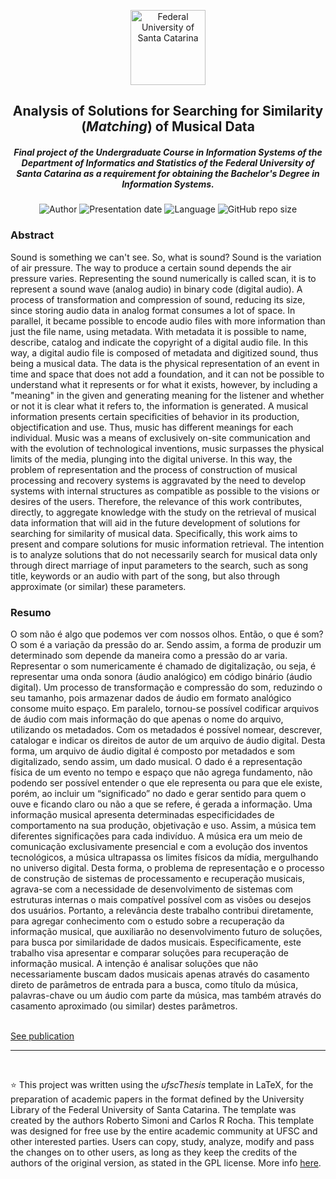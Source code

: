 <p align="center"><img width="120rem" alt="Federal University of Santa Catarina" src="https://github.com/gisabernardess/ufsc-tcc/blob/master/figuras/ufsc-logo-brasao.png"/></p>
<h2 align="center">Analysis of Solutions for Searching for Similarity (<em>Matching</em>) of Musical Data</h2>
<h5 align="center">Final project of the Undergraduate Course in Information Systems of the Department of Informatics and Statistics of the Federal University of Santa Catarina as a requirement for obtaining the Bachelor's Degree in Information Systems.</h5>

<p align="center">
	<img alt="Author" src="https://img.shields.io/badge/author-Silva%2C%20Gisele%20Bernardes%20da-blue"/>
	<img alt="Presentation date" src="https://img.shields.io/badge/presented%20in-Nov.%2023%2C2018-blue"/>
	<img alt="Language" src="https://img.shields.io/badge/language-only%20in%20Portuguese-blue"/>
	<img alt="GitHub repo size" src="https://img.shields.io/github/repo-size/gisabernardess/ufsc-tcc"/>
</p>

<h3>Abstract</h3>
<p>Sound is something we can't see. So, what is sound? Sound is the variation of air pressure. The way to produce a certain sound depends the air pressure varies. Representing the sound numerically is called scan, it is to represent a sound wave (analog audio) in binary code (digital audio). A process of transformation and compression of sound, reducing its size, since storing audio data in analog format consumes a lot of space. In parallel, it became possible to encode audio files with more information than just the file name, using metadata. With metadata it is possible to name, describe, catalog and indicate the copyright of a digital audio file. In this way, a digital audio file is composed of metadata and digitized sound, thus being a musical data. The data is the physical representation of an event in time and space that does not add a foundation, and it can not be possible to understand what it represents or for what it exists, however, by including a "meaning" in the given and generating meaning for the listener and whether or not it is clear what it refers to, the information is generated. A musical information presents certain specificities of behavior in its production, objectification and use. Thus, music has different meanings for each individual. Music was a means of exclusively on-site communication and with the evolution of technological inventions, music surpasses the physical limits of the media, plunging into the digital universe. In this way, the problem of representation and the process of construction of musical processing and recovery systems is aggravated by the need to develop systems with internal structures as compatible as possible to the visions or desires of the users. Therefore, the relevance of this work contributes, directly, to aggregate knowledge with the study on the retrieval of musical data information that will aid in the future development of solutions for searching for similarity of musical data. Specifically, this work aims to present and compare solutions for music information retrieval. The intention is to analyze solutions that do not necessarily search for musical data only through direct marriage of input parameters to the search, such as song title, keywords or an audio with part of the song, but also through approximate (or similar) these parameters.</p>

<h3>Resumo</h3>
<p>O som não é algo que podemos ver com nossos olhos. Então, o que é som? O som é a variação da pressão do ar. Sendo assim, a forma de produzir um determinado som depende da maneira como a pressão do ar varia. Representar o som numericamente é chamado de digitalização, ou seja, é representar uma onda sonora (áudio analógico) em código binário (áudio digital). Um processo de transformação e compressão do som, reduzindo o seu tamanho, pois armazenar dados de áudio em formato analógico consome muito espaço. Em paralelo, tornou-se possível codificar arquivos de áudio com mais informação do que apenas o nome do arquivo, utilizando os metadados. Com os metadados é possível nomear, descrever, catalogar e indicar os direitos de autor de um arquivo de áudio digital. Desta forma, um arquivo de áudio digital é composto por metadados e som digitalizado, sendo assim, um dado musical. O dado é a representação física de um evento no tempo e espaço que não agrega fundamento, não podendo ser possível entender o que ele representa ou para que ele existe, porém, ao incluir um “significado” no dado e gerar sentido para quem o ouve e ficando claro ou não a que se refere, é gerada a informação. Uma informação musical apresenta determinadas especificidades de comportamento na sua produção, objetivação e uso. Assim, a música tem diferentes significações para cada indivíduo. A música era um meio de comunicação exclusivamente presencial e com a evolução dos inventos tecnológicos, a música ultrapassa os limites físicos da mídia, mergulhando no universo digital. Desta forma, o problema de representação e o processo de construção de sistemas de processamento e recuperação musicais, agrava-se com a necessidade de desenvolvimento de sistemas com estruturas internas o mais compatível possível com as visões ou desejos dos usuários. Portanto, a relevância deste trabalho contribui diretamente, para agregar conhecimento com o estudo sobre a recuperação da informação musical, que auxiliarão no desenvolvimento futuro de soluções, para busca por similaridade de dados musicais. Especificamente, este trabalho visa apresentar e comparar soluções para recuperação de informação musical. A intenção é analisar soluções que não necessariamente buscam dados musicais apenas através do casamento direto de parâmetros de entrada para a busca, como título da música, palavras-chave ou um áudio com parte da música, mas também através do casamento aproximado (ou similar) destes parâmetros.</p>
<br/>
<a href="https://repositorio.ufsc.br/handle/123456789/192180" rel="nofollow">See publication</a>
<br/>
<hr/>
<br/>
<p> ⭐ This project was written using the <em>ufscThesis</em> template in LaTeX, for the preparation of academic papers in the format defined by the University Library of the Federal University of Santa Catarina. The template was created by the authors Roberto Simoni and Carlos R Rocha. This template was designed for free use by the entire academic community at UFSC and other interested parties. Users can copy, study, analyze, modify and pass the changes on to other users, as long as they keep the credits of the authors of the original version, as stated in the GPL license. More info <a href="https://github.com/gisabernardess/ufsc-tcc/blob/master/CONTRIBUTING.md" rel="nofollow">here</a>.</p>
